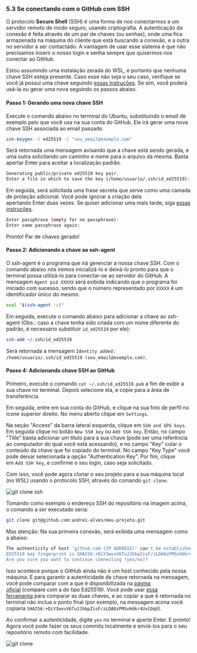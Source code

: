 
### 5.3 Se conectando com o GitHub com SSH

O protocolo **Secure Shell** (SSH) é uma forma de nos conectarmos a um servidor remoto de modo seguro, usando criptografia. A autenticação da conexão é feita através de um par de chaves (ou senhas), onde uma fica armazenada na máquina do cliente que está buscando a conexão, e a outra no servidor a ser contactado. A vantagem de usar esse sistema é que não precisamos inserir o nosso login e senha sempre que quisermos nos conectar ao GitHub.

Estou assumindo uma instalação zerada do WSL, e portanto que nenhuma chave SSH esteja presente. Caso esse não seja o seu caso, verifique se você já possui uma chave seguindo [essas instruções](https://docs.github.com/pt/authentication/connecting-to-github-with-ssh/checking-for-existing-ssh-keys). Se sim, você poderá usá-la ou gerar uma nova seguindo os passos abaixo.

#### Passo 1: Gerando uma nova chave SSH

Execute o comando abaixo no terminal do Ubuntu, substituindo o email de exemplo pelo que você usa na sua conta do GitHub. Ele irá gerar uma nova chave SSH associada ao email passado.

```bash
ssh-keygen -t ed25519 -C "seu_email@exemplo.com"
```

Será retornada uma mensagem avisando que a chave está sendo gerada, e uma outra solicitando um caminho e nome para o arquivo da mesma. Basta apertar Enter para aceitar a localização padrão.

```bash
Generating public/private ed25519 key pair.
Enter a file in which to save the key (/home/usuario/.ssh/id_ed25519):
```

Em seguida, será solicitada uma frase secreta que serve como uma camada de proteção adicional. Você pode ignorar a criação dela apertando Enter duas vezes. Se quiser adicionar uma mais tarde, siga [essas instruções](https://docs.github.com/pt/authentication/connecting-to-github-with-ssh/working-with-ssh-key-passphrases#adding-or-changing-a-passphrase).

```bash
Enter passphrase (empty for no passphrase):
Enter same passphrase again:
```

Pronto! Par de chaves gerado!

#### Passo 2: Adicionando a chave ao ssh-agent

O ssh-agent é o programa que irá gerenciar a nossa chave SSH. Com o comando abaixo nós iremos inicializá-lo e deixá-lo pronto para que o terminal possa utilizá-lo para conectar-se ao servidor do GitHub. A mensagem `Agent pid XXXXX` será exibida indicando que o programa foi iniciado com sucesso, sendo que o número representado por `XXXXX` é um identificador único do mesmo.

```bash
eval "$(ssh-agent -s)"
```

Em seguida, execute o comando abaixo para adicionar a chave ao ssh-agent (Obs.: caso a chave tenha sido criada com um nome diferente do padrão, é necessário substituir `id_ed25519` por ele):

```bash
ssh-add ~/.ssh/id_ed25519
```

Será retornada a mensagem `Identity added: /home/usuario/.ssh/id_ed25519 (seu_email@exemplo.com)`.

#### Passo 4: Adicionando chave SSH ao GitHub

Primeiro, execute o comando `cat ~/.ssh/id_ed25519.pub` a fim de exibir a sua chave no terminal. Depois selecione ela, e copie para a área de transferência.

Em seguida, entre em sua conta do GitHub, e clique na sua foto de perfil no ícone superior direito. No menu aberto clique em `Settings`.

Na seção "Access" da barra lateral esquerda, clique em `SSH and GPG keys`. Em seguida clique no botão `New SSH key` ou `Add SSH key`. Então, no campo "Title" basta adicionar um título para a sua chave (pode ser uma referência ao computador do qual você está acessando), e no campo "Key" colar o conteúdo da chave que foi copiado do terminal. No campo "Key Type" você pode deixar selecionada a opção "Authentication Key". Por fim, clique em `Add SSH key`, e confirme o seu login, caso seja solicitado.

Com isso, você pode agora clonar o seu projeto para a sua máquina local (no WSL) usando o protocolo SSH, através do comando `git clone`.

![git clone ssh](https://i.imgur.com/PgGp6k3.png)

Tomando como exemplo o endereço SSH do repositório na imagem acima, o comando a ser executado seria:

```sh
git clone git@github.com:andrei-alves/meu-projeto.git
```

Mas atenção: Na sua primeira conexão, será exibida uma mensagem como a abaixo:

```bash
The authenticity of host 'github.com (IP ADDRESS)' can't be established.
ED25519 key fingerprint is SHA256:+DiY3wvvV6TuJJhbpZisF/zLDA0zPMSvHdkr4UvCOqU.
Are you sure you want to continue connecting (yes/no)?
```

Isso acontece porque o GitHub ainda não é um host conhecido pela nossa máquina. E para garantir a autenticidade da chave retornada na mensagem, você pode comparar com a que é disponibilizada na [página oficial](https://docs.github.com/en/authentication/keeping-your-account-and-data-secure/githubs-ssh-key-fingerprints) (compare com a do tipo Ed25519). Você pode usar [essa ferramenta](https://www.diffchecker.com/) para comparar as duas chaves, e ao copiar a que é retornada no terminal não inclua o ponto final (por exemplo, na messagem acima você copiaria `SHA256:+DiY3wvvV6TuJJhbpZisF/zLDA0zPMSvHdkr4UvCOqU`).

Ao confirmar a autenticidade, digite `yes` no terminal e aperte Enter. E pronto! Agora você pode fazer os seus commits localmente e enviá-los para o seu repositório remoto com facilidade.

![git clone](https://i.imgur.com/MNjpCRL.png)